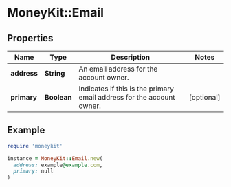 # MoneyKit::Email

## Properties

| Name | Type | Description | Notes |
| ---- | ---- | ----------- | ----- |
| **address** | **String** | An email address for the account owner. |  |
| **primary** | **Boolean** | Indicates if this is the primary email address for the account owner. | [optional] |

## Example

```ruby
require 'moneykit'

instance = MoneyKit::Email.new(
  address: example@example.com,
  primary: null
)
```

